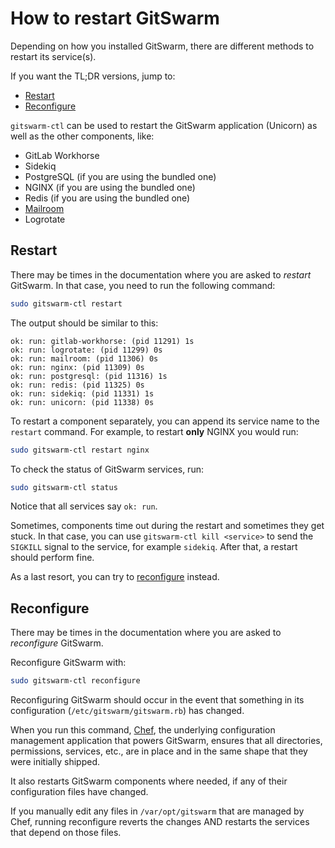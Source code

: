 # How to restart GitSwarm

Depending on how you installed GitSwarm, there are different methods to
restart its service(s).

If you want the TL;DR versions, jump to:

- [Restart](#restart)
- [Reconfigure](#reconfigure)

`gitswarm-ctl` can be used to restart the GitSwarm application (Unicorn) as
well as the other components, like:

- GitLab Workhorse
- Sidekiq
- PostgreSQL (if you are using the bundled one)
- NGINX (if you are using the bundled one)
- Redis (if you are using the bundled one)
- [Mailroom]
- Logrotate

## Restart

There may be times in the documentation where you are asked to _restart_
GitSwarm. In that case, you need to run the following command:

```bash
sudo gitswarm-ctl restart
```

The output should be similar to this:

```
ok: run: gitlab-workhorse: (pid 11291) 1s
ok: run: logrotate: (pid 11299) 0s
ok: run: mailroom: (pid 11306) 0s
ok: run: nginx: (pid 11309) 0s
ok: run: postgresql: (pid 11316) 1s
ok: run: redis: (pid 11325) 0s
ok: run: sidekiq: (pid 11331) 1s
ok: run: unicorn: (pid 11338) 0s
```

To restart a component separately, you can append its service name to the
`restart` command. For example, to restart **only** NGINX you would run:

```bash
sudo gitswarm-ctl restart nginx
```

To check the status of GitSwarm services, run:

```bash
sudo gitswarm-ctl status
```

Notice that all services say `ok: run`.

Sometimes, components time out during the restart and sometimes they get
stuck. In that case, you can use `gitswarm-ctl kill <service>` to send the
`SIGKILL` signal to the service, for example `sidekiq`. After that, a
restart should perform fine.

As a last resort, you can try to [reconfigure](#reconfigure) instead.

## Reconfigure

There may be times in the documentation where you are asked to
_reconfigure_ GitSwarm.

Reconfigure GitSwarm with:

```bash
sudo gitswarm-ctl reconfigure
```

Reconfiguring GitSwarm should occur in the event that something in its
configuration (`/etc/gitswarm/gitswarm.rb`) has changed.

When you run this command, [Chef], the underlying configuration management
application that powers GitSwarm, ensures that all directories,
permissions, services, etc., are in place and in the same shape that they
were initially shipped.

It also restarts GitSwarm components where needed, if any of their
configuration files have changed.

If you manually edit any files in `/var/opt/gitswarm` that are managed by
Chef, running reconfigure reverts the changes AND restarts the services
that depend on those files.

[omnibus-dl]: https://about.gitlab.com/downloads/ "Download the Omnibus packages"
[mailroom]: ../incoming_email/README.md "Used for replying by email in GitSwarm issues and merge requests"
[chef]: https://www.chef.io/chef/ "Chef official website"
